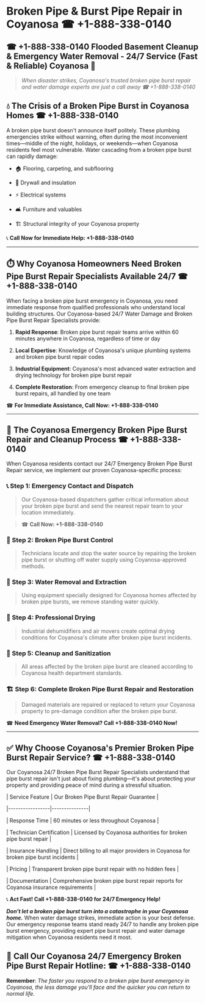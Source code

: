 # Broken Pipe & Burst Pipe Repair in Coyanosa ☎ +1-888-338-0140  
## ☎ +1-888-338-0140 Flooded Basement Cleanup & Emergency Water Removal - 24/7 Service (Fast & Reliable) Coyanosa 🚨  

> *When disaster strikes, Coyanosa's trusted broken pipe burst repair and water damage experts are just a call away ☎ +1-888-338-0140*  

## 💧 The Crisis of a Broken Pipe Burst in Coyanosa Homes ☎ +1-888-338-0140  

A broken pipe burst doesn't announce itself politely. These plumbing emergencies strike without warning, often during the most inconvenient times—middle of the night, holidays, or weekends—when Coyanosa residents feel most vulnerable. Water cascading from a broken pipe burst can rapidly damage:  

* 🏠 Flooring, carpeting, and subflooring  
* 🧱 Drywall and insulation  
* ⚡ Electrical systems  
* 🛋️ Furniture and valuables  
* 🏗️ Structural integrity of your Coyanosa property  

📞 **Call Now for Immediate Help: +1-888-338-0140**  

---  

## ⏱️ Why Coyanosa Homeowners Need Broken Pipe Burst Repair Specialists Available 24/7 ☎ +1-888-338-0140  

When facing a broken pipe burst emergency in Coyanosa, you need immediate response from qualified professionals who understand local building structures. Our Coyanosa-based 24/7 Water Damage and Broken Pipe Burst Repair Specialists provide:  

1. **Rapid Response**: Broken pipe burst repair teams arrive within 60 minutes anywhere in Coyanosa, regardless of time or day  
2. **Local Expertise**: Knowledge of Coyanosa's unique plumbing systems and broken pipe burst repair codes  
3. **Industrial Equipment**: Coyanosa's most advanced water extraction and drying technology for broken pipe burst repair  
4. **Complete Restoration**: From emergency cleanup to final broken pipe burst repairs, all handled by one team  

☎ **For Immediate Assistance, Call Now: +1-888-338-0140**  

---  

## 🔧 The Coyanosa Emergency Broken Pipe Burst Repair and Cleanup Process ☎ +1-888-338-0140  

When Coyanosa residents contact our 24/7 Emergency Broken Pipe Burst Repair service, we implement our proven Coyanosa-specific process:  

### 📞 Step 1: Emergency Contact and Dispatch  
> Our Coyanosa-based dispatchers gather critical information about your broken pipe burst and send the nearest repair team to your location immediately.  
> ☎ **Call Now: +1-888-338-0140**  

### 🚿 Step 2: Broken Pipe Burst Control  
> Technicians locate and stop the water source by repairing the broken pipe burst or shutting off water supply using Coyanosa-approved methods.  

### 🌊 Step 3: Water Removal and Extraction  
> Using equipment specially designed for Coyanosa homes affected by broken pipe bursts, we remove standing water quickly.  

### 💨 Step 4: Professional Drying  
> Industrial dehumidifiers and air movers create optimal drying conditions for Coyanosa's climate after broken pipe burst incidents.  

### 🧼 Step 5: Cleanup and Sanitization  
> All areas affected by the broken pipe burst are cleaned according to Coyanosa health department standards.  

### 🏗️ Step 6: Complete Broken Pipe Burst Repair and Restoration  
> Damaged materials are repaired or replaced to return your Coyanosa property to pre-damage condition after the broken pipe burst.  

☎ **Need Emergency Water Removal? Call +1-888-338-0140 Now!**  

---  

## ✅ Why Choose Coyanosa's Premier Broken Pipe Burst Repair Service? ☎ +1-888-338-0140  

Our Coyanosa 24/7 Broken Pipe Burst Repair Specialists understand that pipe burst repair isn't just about fixing plumbing—it's about protecting your property and providing peace of mind during a stressful situation.  

| Service Feature | Our Broken Pipe Burst Repair Guarantee |  
|-----------------|---------------|  
| Response Time | 60 minutes or less throughout Coyanosa |  
| Technician Certification | Licensed by Coyanosa authorities for broken pipe burst repair |  
| Insurance Handling | Direct billing to all major providers in Coyanosa for broken pipe burst incidents |  
| Pricing | Transparent broken pipe burst repair with no hidden fees |  
| Documentation | Comprehensive broken pipe burst repair reports for Coyanosa insurance requirements |  

📞 **Act Fast! Call +1-888-338-0140 for 24/7 Emergency Help!**  

***Don't let a broken pipe burst turn into a catastrophe in your Coyanosa home.*** When water damage strikes, immediate action is your best defense. Our emergency response teams stand ready 24/7 to handle any broken pipe burst emergency, providing expert pipe burst repair and water damage mitigation when Coyanosa residents need it most.  

## 📱 Call Our Coyanosa 24/7 Emergency Broken Pipe Burst Repair Hotline: ☎ +1-888-338-0140  

**Remember**: *The faster you respond to a broken pipe burst emergency in Coyanosa, the less damage you'll face and the quicker you can return to normal life.*